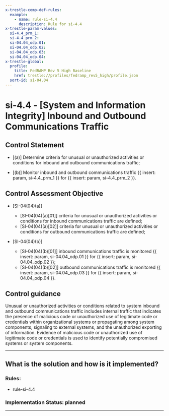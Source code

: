 ```yaml
---
x-trestle-comp-def-rules:
  example:
    - name: rule-si-4.4
      description: Rule for si-4.4
x-trestle-param-values:
  si-4.4_prm_1:
  si-4.4_prm_2:
  si-04.04_odp.01:
  si-04.04_odp.02:
  si-04.04_odp.03:
  si-04.04_odp.04:
x-trestle-global:
  profile:
    title: FedRAMP Rev 5 High Baseline
    href: trestle://profiles/fedramp_rev5_high/profile.json
  sort-id: si-04.04
---
```


# si-4.4 - \[System and Information Integrity\] Inbound and Outbound Communications Traffic

## Control Statement

- \[(a)\] Determine criteria for unusual or unauthorized activities or conditions for inbound and outbound communications traffic;

- \[(b)\] Monitor inbound and outbound communications traffic {{ insert: param, si-4.4_prm_1 }} for {{ insert: param, si-4.4_prm_2 }}.

## Control Assessment Objective

- \[SI-04(04)(a)\]

  - \[SI-04(04)(a)[01]\] criteria for unusual or unauthorized activities or conditions for inbound communications traffic are defined;
  - \[SI-04(04)(a)[02]\] criteria for unusual or unauthorized activities or conditions for outbound communications traffic are defined;

- \[SI-04(04)(b)\]

  - \[SI-04(04)(b)[01]\] inbound communications traffic is monitored {{ insert: param, si-04.04_odp.01 }} for {{ insert: param, si-04.04_odp.02 }};
  - \[SI-04(04)(b)[02]\] outbound communications traffic is monitored {{ insert: param, si-04.04_odp.03 }} for {{ insert: param, si-04.04_odp.04 }}.

## Control guidance

Unusual or unauthorized activities or conditions related to system inbound and outbound communications traffic includes internal traffic that indicates the presence of malicious code or unauthorized use of legitimate code or credentials within organizational systems or propagating among system components, signaling to external systems, and the unauthorized exporting of information. Evidence of malicious code or unauthorized use of legitimate code or credentials is used to identify potentially compromised systems or system components.

______________________________________________________________________

## What is the solution and how is it implemented?

<!-- For implementation status enter one of: implemented, partial, planned, alternative, not-applicable -->

<!-- Note that the list of rules under ### Rules: is read-only and changes will not be captured after assembly to JSON -->

<!-- Add control implementation description here for control: si-4.4 -->

### Rules:

  - rule-si-4.4

### Implementation Status: planned

______________________________________________________________________
